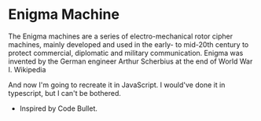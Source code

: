 # Enigma Machine

The Enigma machines are a series of electro-mechanical rotor cipher machines, mainly developed and used in the early- to mid-20th century to protect commercial, diplomatic and military communication. Enigma was invented by the German engineer Arthur Scherbius at the end of World War I. Wikipedia


And now I'm going to recreate it in JavaScript. I would've done it in typescript, but I can't be bothered.

- Inspired by Code Bullet.
